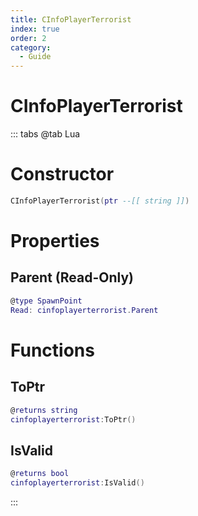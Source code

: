 ```yaml
---
title: CInfoPlayerTerrorist
index: true
order: 2
category:
  - Guide
---
```


# CInfoPlayerTerrorist

::: tabs
@tab Lua
# Constructor
```lua
CInfoPlayerTerrorist(ptr --[[ string ]])
```
# Properties
## Parent (Read-Only)
```lua
@type SpawnPoint
Read: cinfoplayerterrorist.Parent
```
# Functions
## ToPtr
```lua
@returns string
cinfoplayerterrorist:ToPtr()
```
## IsValid
```lua
@returns bool
cinfoplayerterrorist:IsValid()
```

:::